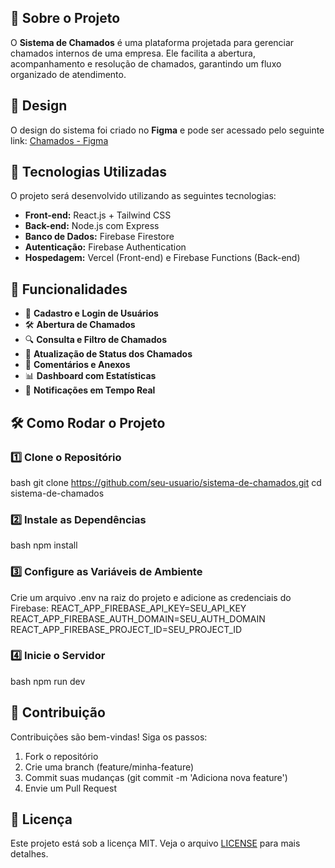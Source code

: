 ## 📄 Sobre o Projeto
O **Sistema de Chamados** é uma plataforma projetada para gerenciar chamados internos de uma empresa. Ele facilita a abertura, acompanhamento e resolução de chamados, garantindo um fluxo organizado de atendimento.

## 🎨 Design
O design do sistema foi criado no **Figma** e pode ser acessado pelo seguinte link:
[Chamados - Figma](https://www.figma.com/design/GeAkrbiGjhjXIkMFNTvTHR/Chamados?node-id=1-593)

## 🚀 Tecnologias Utilizadas
O projeto será desenvolvido utilizando as seguintes tecnologias:
- **Front-end:** React.js + Tailwind CSS
- **Back-end:** Node.js com Express
- **Banco de Dados:** Firebase Firestore
- **Autenticação:** Firebase Authentication
- **Hospedagem:** Vercel (Front-end) e Firebase Functions (Back-end)

## 📌 Funcionalidades
- 📌 **Cadastro e Login de Usuários**
- 🛠️ **Abertura de Chamados**
- 🔍 **Consulta e Filtro de Chamados**
- 📌 **Atualização de Status dos Chamados**
- 📝 **Comentários e Anexos**
- 📊 **Dashboard com Estatísticas**
- 🔔 **Notificações em Tempo Real**

## 🛠️ Como Rodar o Projeto
### 1️⃣ Clone o Repositório
bash
 git clone https://github.com/seu-usuario/sistema-de-chamados.git
 cd sistema-de-chamados


### 2️⃣ Instale as Dependências
bash
 npm install


### 3️⃣ Configure as Variáveis de Ambiente
Crie um arquivo .env na raiz do projeto e adicione as credenciais do Firebase:
REACT_APP_FIREBASE_API_KEY=SEU_API_KEY
REACT_APP_FIREBASE_AUTH_DOMAIN=SEU_AUTH_DOMAIN
REACT_APP_FIREBASE_PROJECT_ID=SEU_PROJECT_ID


### 4️⃣ Inicie o Servidor
bash
 npm run dev


## 📌 Contribuição
Contribuições são bem-vindas! Siga os passos:
1. Fork o repositório
2. Crie uma branch (feature/minha-feature)
3. Commit suas mudanças (git commit -m 'Adiciona nova feature')
4. Envie um Pull Request

## 📄 Licença
Este projeto está sob a licença MIT. Veja o arquivo [LICENSE](LICENSE) para mais detalhes.